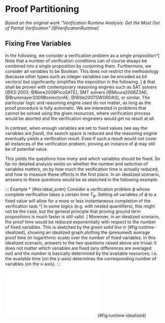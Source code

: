 # Proof Partitioning

*Based on the original work "Verification Runtime Analysis: Get the Most Out of 
Partial Verification" [@VerificationRuntime]*

## Fixing Free Variables

In the following, we consider a verification problem as a single
proposition^[
  Note that a number of verification conditions can of course 
  always be combined into a single proposition by conjoining them. Furthermore, 
  we consider all variables to be Boolean. This does not restrict the 
  methodology (because other types such as integer variables can be encoded as 
  bit vectors) but significantly simplifies the exposition in the following.
] $\phi$ that shall be proven with contemporary reasoning
engines such as SAT solvers [@ES:2003; @Biere2008PicoSATE], SMT
solvers [@Moura2008Z3AE; @Brummayer2009BoolectorAE; @Wille2007SWORDAS],
or similar. The particular logic and reasoning engine used do not
matter, as long as the proof procedure is fully automatic. We are
interested in problems that cannot be solved using the given resources,
where verification process would be aborted and the verification engineers
would get no result at all.

In contrast, when enough variables are set to fixed values (we say the
variables are *fixed*), the search space is reduced and the reasoning
engine eventually yields a verification result. Even if such a result would
not cover all instances of the verification problem, 
proving an instance of $\phi$ may still be of potential value. 

This yields the questions *how many* and *which* variables should
be fixed. So far no detailed analysis exists on whether the number and
selection of variables matters, on by how much the verification time is
actually reduced, and how to measure these effects in the first place.
In an idealized scenario, answers to these questions would be as sketched in
the following example:

::: Example * {#ex:ideal_scen}
Consider a verification problem $\phi$ whose complete verification takes
a certain time $T_{\phi}$.  Setting *all* variables of $\phi$
to a fixed value will allow for a more or less instantaneous completion
of the verification task.^[
  In some logics (e.g. with nested quantifiers), this might not be the case,
  but the general principle that proving ground term propositions is much
  faster is still valid.
]
Moreover, in an idealized scenario, the proof time would be reduced
exponentially with respect to the number of fixed variables. This is
sketched by the *green solid line* in [#fig:runtime-idealized], showing an idealized graph
plotting the (presumed) average proof time (in logarithmic scale) over
the number of fixed variables. In this idealized scenario,
answers to the two questions raised above are trivial: It does not matter
*which* variables are fixed (any differences are
averaged out) and the *number* is basically determined by the
available resources; i.e. the available time (on the y-axis) determines
the corresponding number of variables (on the x-axis).
:::

![Idealized and observed runtime of a representative verification problem.](idealized-runtime.ts){#fig:runtime-idealized}